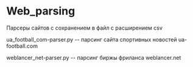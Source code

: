 # Web_parsing

Парсеры сайтов с сохранением в файл с расширением csv

ua_football_com-parser.py   --  парсинг сайта спортивных новостей ua-football.com

weblancer_net-parser.py  --  парсинг биржы фриланса weblancer.net
